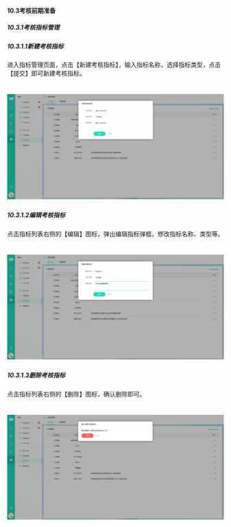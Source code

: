 #### 10.3考核前期准备

##### 10.3.1考核指标管理

##### 10.3.1.1新建考核指标

进入指标管理页面，点击【新建考核指标】，输入指标名称，选择指标类型，点击【提交】即可新建考核指标。

# ![](/assets/10.3.1.1新建考核指标数.png)

##### 10.3.1.2编辑考核指标

点击指标列表右侧的【编辑】图标，弹出编辑指标弹框，修改指标名称、类型等。

# ![](/assets/10.3.1.2编辑考核指标.png)

##### 10.3.1.3删除考核指标

点击指标列表右侧的【删除】图标，确认删除即可。

# ![](/assets/10.3.1.3删除考核指标.png)
